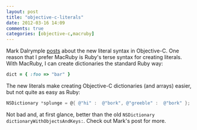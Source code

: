 ```yaml
---
layout: post
title: "objective-c-literals"
date: 2012-03-16 14:09
comments: true
categories: [objective-c,macruby]
---
```

Mark Dalrymple [posts](http://weblog.bignerdranch.com/?p=398) about the new literal syntax in Objective-C. One reason that I prefer MacRuby is Ruby's terse syntax for creating literals. With MacRuby, I can create dictionaries the standard Ruby way:

``` ruby
dict = { :foo => "bar" }
```

The new literals make creating Objective-C dictionaries (and arrays) easier, but not quite as easy as Ruby:

``` objective-c
NSDictionary *splunge = @{ @"hi" :  @"bork", @"greeble" :  @"bork" };
```

Not bad and, at first glance, better than the old `NSDictionary dictionaryWithObjectsAndKeys:`. Check out Mark's post for more.

